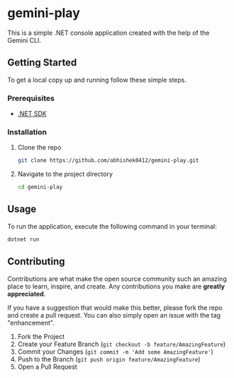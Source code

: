 # gemini-play

This is a simple .NET console application created with the help of the Gemini CLI.

## Getting Started

To get a local copy up and running follow these simple steps.

### Prerequisites

*   [.NET SDK](https://dotnet.microsoft.com/download)

### Installation

1.  Clone the repo
    ```sh
    git clone https://github.com/abhishek0412/gemini-play.git
    ```
2.  Navigate to the project directory
    ```sh
    cd gemini-play
    ```

## Usage

To run the application, execute the following command in your terminal:

```sh
dotnet run
```

## Contributing

Contributions are what make the open source community such an amazing place to learn, inspire, and create. Any contributions you make are **greatly appreciated**.

If you have a suggestion that would make this better, please fork the repo and create a pull request. You can also simply open an issue with the tag "enhancement".

1.  Fork the Project
2.  Create your Feature Branch (`git checkout -b feature/AmazingFeature`)
3.  Commit your Changes (`git commit -m 'Add some AmazingFeature'`)
4.  Push to the Branch (`git push origin feature/AmazingFeature`)
5.  Open a Pull Request


